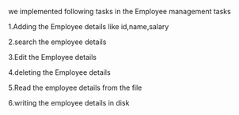 we implemented following tasks in the Employee management tasks

1.Adding the Employee details like id,name,salary

2.search the employee details

3.Edit the Employee details

4.deleting the Employee details

5.Read the employee details from the file

6.writing the employee details in disk
